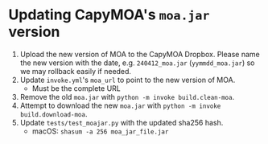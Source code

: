 # Updating CapyMOA's `moa.jar` version
1. Upload the new version of MOA to the CapyMOA Dropbox. Please name the new
   version with the date, e.g. `240412_moa.jar` (`yymmdd_moa.jar`) so we may 
   rollback easily if needed.
2. Update `invoke.yml`'s `moa_url` to point to the new version of MOA.
   * Must be the complete URL
3. Remove the old `moa.jar` with `python -m invoke build.clean-moa`.
4. Attempt to download the new `moa.jar` with `python -m invoke build.download-moa`.
5. Update `tests/test_moajar.py` with the updated sha256 hash.
   * macOS: ```shasum -a 256 moa_jar_file.jar```
